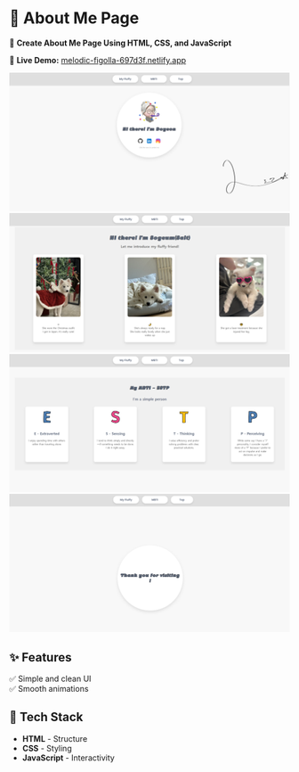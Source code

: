 # 🌟 About Me Page  

🚀 **Create About Me Page Using HTML, CSS, and JavaScript**  

📌 **Live Demo:** [melodic-figolla-697d3f.netlify.app](https://melodic-figolla-697d3f.netlify.app)  


![Page Preview1](/DoyeonLee/preview/page1.png)
![Page Preview2](/DoyeonLee/preview/page2.png)
![Page Preview3](/DoyeonLee/preview/page3.png)
![Page Preview4](/DoyeonLee/preview/page4.png)

## ✨ Features  
✅ Simple and clean UI  
✅ Smooth animations  

## 📌 Tech Stack  
- **HTML** - Structure  
- **CSS** - Styling  
- **JavaScript** - Interactivity  


